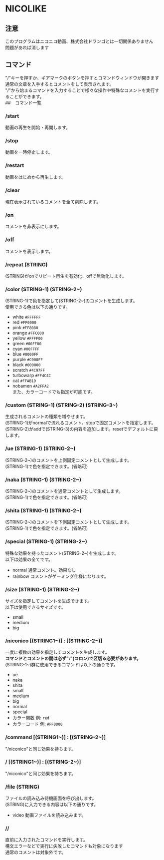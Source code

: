 # NICOLIKE
## 注意
このプログラムはニコニコ動画、株式会社ドワンゴとは一切関係ありません  
問題があれば消します
## コマンド
"/"キーを押すか、ギアマークのボタンを押すとコマンドウィンドウが開きます  
通常の文章を入手するとコメントをして表示されます。  
"/"から始まるコマンドを入力することで様々な操作や特殊なコメントを実行することができます。  
##　コマンド一覧
### /start
動画の再生を開始・再開します。
### /stop
動画を一時停止します。
### /restart
動画をはじめから再生します。
### /clear
現在表示されているコメントを全て削除します。
### /on
コメントを非表示にします。
### /off
コメントを表示します。
### /repeat (STRING)
(STRING)がonでリピート再生を有効化、offで無効化します。
### /color (STRING-1) (STRING-2~)
(STRING-1)で色を指定して(STRING-2~)のコメントを生成します。  
使用できる色は以下の通りです。
- white `#FFFFFF`
- red `#FF0000`
- pink `#FF8080`
- orange `#FFC000`
- yellow `#FFFF00`
- green `#00FF00`
- cyan `#00FFFF`
- blue `#0000FF`
- purple `#C000FF`
- black `#000000`
- scratch `#4C97FF`
- turbowarp `#FF4C4C`
- cat `#FFAB19`
- nobamen `#A2FFA2`  
また、カラーコードでも指定が可能です。
### /custom (STRING-1) (STRING-2) (STRING-3~)
生成されるコメントの種類を増やせます。  
(STRING-1)がnormalで流れるコメント、stopで固定コメントを指定します。  
(STRING-2)がaddで(STRING-3)の内容を追加します。resetでデフォルトに戻します。
### /ue (STRING-1) (STRING-2~)
(STRING-2~)のコメントを上側固定コメントとして生成します。  
(STRING-1)で色を指定できます。(省略可)
### /naka (STRING-1) (STRING-2~)
(STRING-2~)のコメントを通常コメントとして生成します。  
(STRING-1)で色を指定できます。(省略可)
### /shita (STRING-1) (STRING-2~)
(STRING-2~)のコメントを下側固定コメントとして生成します。  
(STRING-1)で色を指定できます。(省略可)
### /special (STRING-1) (STRING-2~)
特殊な効果を持ったコメント(STRING-2~)を生成します。  
以下は効果の全てです。  
- normal 通常コメント。効果なし
- rainbow コメントがゲーミング仕様になります。
### /size (STRING-1) (STRING-2~)
サイズを指定してコメントを生成できます。  
以下は使用できるサイズです。
- small
- medium
- big
### /niconico [(STRING1~)] : [(STRING-2~)]
一度に複数の効果を指定してコメントを生成します。  
**コマンドとコメントの間は必ず":"(コロン)で区切る必要があります。**  
(STRING-1~)群に使用できるコマンドは以下の通りです。  
- ue
- naka
- shita
- small
- medium
- big
- normal
- special
- カラー関数 例: `red`
- カラーコード 例: `#FF0000`
### /command [(STRING1~)] : [(STRING-2~)]
"/niconico"と同じ効果を持ちます。
### / [(STRING1~)] : [(STRING-2~)]
"/niconico"と同じ効果を持ちます。
### /file (STRING)
ファイルの読み込み待機画面を呼び出します。  
(STRING)に入力できる内容は以下の通りです。
- video 動画ファイルを読み込みます。
### //
直前に入力されたコマンドを実行します。  
構文エラーなどで実行に失敗したコマンドも対象になります  
通常のコメントは対象外です。